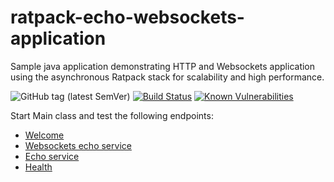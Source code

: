 # ratpack-echo-websockets-application
Sample java application demonstrating HTTP and Websockets application using the asynchronous Ratpack stack for scalability and high performance.

![GitHub tag (latest SemVer)](https://img.shields.io/github/v/tag/Cantara/ratpack-echo-websockets-application)
[![Build Status](https://jenkins.quadim.ai/buildStatus/icon?job=ratpack-echo-websockets-application)](https://jenkins.quadim.ai/job/ratpack-echo-websockets-application/)
 [![Known Vulnerabilities](https://snyk.io/test/github/Cantara/ratpack-echo-websockets-application/badge.svg)](https://snyk.io/test/github/Cantara/Whydah-CRMService)

Start Main class and test the following endpoints:
 * <a href="http://localhost:12121/ratpacksample">Welcome</a> 
 * <a href="http://localhost:12121/ratpacksample/echo">Websockets echo service</a>
 * <a href="http://localhost:12121/ratpacksample/hello/there">Echo service</a> 
 * <a href="http://localhost:12121/ratpacksample/admin/health">Health</a>
